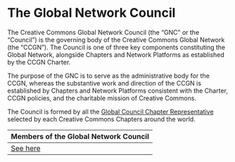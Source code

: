 # The Global Network Council

The Creative Commons Global Network Council (the “GNC” or the “Council”) is the governing body of the Creative Commons Global Network (the “CCGN”). The Council is one of three key components constituting the Global Network, alongside Chapters and Network Platforms as established by the CCGN Charter. 

The purpose of the GNC is to serve as the administrative body for the CCGN, whereas the substantive work and direction of the CCGN is established by Chapters and Network Platforms consistent with the Charter, CCGN policies, and the charitable mission of Creative Commons.

The Council is formed by all the [Global Council Chapter Representative](https://github.com/creativecommons/global-network-strategy/blob/master/docs/Role_descriptions_GNC_rep_and_Chapter_lead.md) selected by each Creative Commons Chapters around the world. 

| Members of the Global Network Council |  
|:--|
| [See here](https://network.creativecommons.org/chapters) | 
